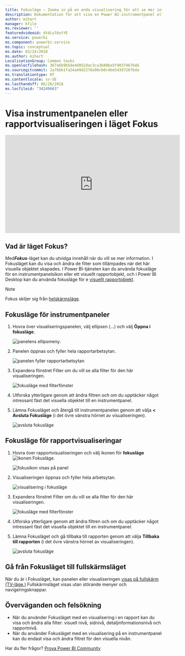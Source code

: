 ```yaml
---
title: Fokusläge – Zooma in på en enda visualisering för att se mer information.
description: Dokumentation för att visa en Power BI-instrumentpanel eller rapportvisualiseringar i läget Fokus, d.v.s. frigöra.
author: mihart
manager: kfile
ms.reviewer: ''
featuredvideoid: dtdLul6otYE
ms.service: powerbi
ms.component: powerbi-service
ms.topic: conceptual
ms.date: 03/24/2018
ms.author: mihart
LocalizationGroup: Common tasks
ms.openlocfilehash: 367a6b9b5de4d052dac3ca3b80be5f4037467646
ms.sourcegitcommit: 2a7bbb1fa24a49d2278a90cb0c4be543d7267bda
ms.translationtype: HT
ms.contentlocale: sv-SE
ms.lasthandoff: 06/26/2018
ms.locfileid: "34249663"
---
```

# <a name="display-a-dashboard-tile-or-report-visual-in-focus-mode"></a>Visa instrumentpanelen eller rapportvisualiseringen i läget Fokus

<iframe width="560" height="315" src="https://www.youtube.com/embed/dtdLul6otYE" frameborder="0" allowfullscreen></iframe>


## <a name="what-is-focus-mode"></a>Vad är läget Fokus?

Med***Fokus***-läget kan du utvidga innehåll när du vill se mer information.  I Fokusläget kan du visa och ändra de filter som tillämpades när det här visuella objektet skapades.  I Power BI-tjänsten kan du använda fokusläge för en instrumentpanelsikon eller ett visuellt rapportobjekt, och i Power BI Desktop kan du använda fokusläge för e [visuellt rapportobjekt](desktop-report-view.md).

> [!NOTE]
> Fokus skiljer sig från [helskärmsläge](service-fullscreen-mode.md).
> 


## <a name="focus-mode-for-dashboard-tiles"></a>Fokusläge för instrumentpaneler

1. Hovra över visualiseringspanelen, välj ellipsen (...) och välj **Öppna i fokusläge**. 

    ![panelens ellipsmeny](media/service-focus-mode/power-bi-dashboard-focus-mode.png).

2. Panelen öppnas och fyller hela rapportarbetsytan. 

   ![panelen fyller rapportarbetsytan](media/service-focus-mode/power-bi-tile-focus.png)

3. Expandera fönstret Filter om du vill se alla filter för den här visualiseringen.
   
   ![fokusläge med filterfönster](media/service-focus-mode/power-bi-focus-filters.png)

4. Utforska ytterligare genom att ändra filtren och om du upptäcker något intressant fäst det visuella objektet till en instrumentpanel.

5. Lämna Fokusläget och återgå till instrumentpanelen genom att välja **< Avsluta Fokusläge** (i det övre vänstra hörnet av visualiseringen).
   
    ![avsluta fokusläge](media/service-focus-mode/power-bi-tile-exit-focus.png)    


## <a name="focus-mode-for-report-visualizations"></a>Fokusläge för rapportvisualiseringar

1. Hovra över rapportvisualiseringen och välj ikonen för **fokusläge** ![ikonen Fokusläge](media/service-focus-mode/pbi_popout.jpg).  
   
   ![fokusikon visas på panel](media/service-focus-mode/power-bi-hover-focus.png)
2. Visualiseringen öppnas och fyller hela arbetsytan. 

   ![visualisering i fokusläge](media/service-focus-mode/power-bi-display-focus-newer2.png)
3. Expandera fönstret Filter om du vill se alla filter för den här visualiseringen.
   
   ![fokusläge med filterfönster](media/service-focus-mode/power-bi-display-focus-filters.png)
4. Utforska ytterligare genom att ändra filtren och om du upptäcker något intressant fäst det visuella objektet till en instrumentpanel.   
5. Lämna Fokusläget och gå tillbaka till rapporten genom att välja **Tillbaka till rapporten** (i det övre vänstra hörnet av visualiseringen). 
   
    ![avsluta fokusläge](media/service-focus-mode/power-bi-exit-focus-report.png)  

## <a name="go-from-focus-mode-to-full-screen-mode"></a>Gå från Fokusläget till fullskärmsläget
När du är i Fokusläget, kan panelen eller visualiseringen [visas på fullskärm (TV-läge.)](service-fullscreen-mode.md) Fullskärmsläget visas utan störande menyer och navigeringsknappar.

## <a name="considerations-and-troubleshooting"></a>Överväganden och felsökning
* När du använder Fokusläget med en visualisering i en rapport kan du visa och ändra alla filter: visuell nivå, sidnivå, detaljinformationsnivå och rapportnivå.    
* När du använder Fokusläget med en visualisering på en instrumentpanel kan du endast visa och ändra filtret för den visuella nivån.

Har du fler frågor? [Prova Power BI Community](http://community.powerbi.com/)

